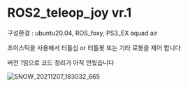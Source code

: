 # ROS2_teleop_joy vr.1

구성환경 : ubuntu20.04, ROS_foxy, PS3_EX aquad air

조이스틱을 사용해서 터틀심 or 터틀봇 또는 기타 로봇을 제어 합니다 

버전 1임으로 코드 정리가 아직 안됬습니다 

![SNOW_20211207_183032_665](https://user-images.githubusercontent.com/84003327/145126621-e9895196-adf6-4469-b07d-16c8659a85cd.jpg)

